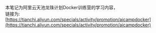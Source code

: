本笔记为阿里云天池龙珠计划Docker训练营的学习内容，  
链接为:[https://tianchi.aliyun.com/specials/activity/promotion/aicampdocker](https://tianchi.aliyun.com/specials/activity/promotion/aicampdocker)

